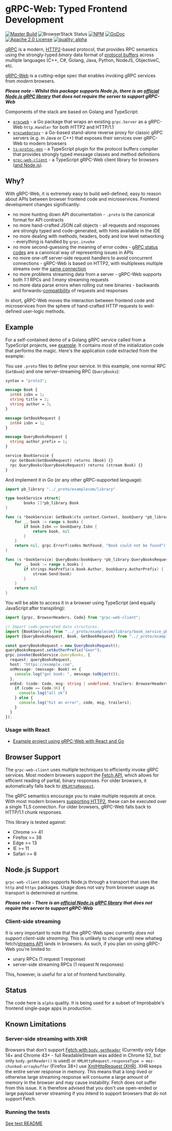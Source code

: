 # gRPC-Web: Typed Frontend Development


[![Master Build](https://travis-ci.org/improbable-eng/grpc-web.svg)](https://travis-ci.org/improbable-eng/grpc-web)
![BrowserStack Status](https://www.browserstack.com/automate/badge.svg?badge_key=L0k3QjhiNnByd3hWVVhtS0FxTmNrZERwbDBqR053OFJKV01veUpkL1FqOD0tLXZyS0d2WC9TaGEzeTBjbXZ6L1JNa2c9PQ==--b460187586f63fc2a48f557a515f9900f5639d10)
[![NPM](https://img.shields.io/npm/v/grpc-web-client.svg)](https://www.npmjs.com/package/grpc-web-client)
[![GoDoc](http://img.shields.io/badge/GoDoc-Reference-blue.svg)](https://godoc.org/github.com/improbable-eng/grpc-web/go/grpcweb) 
[![Apache 2.0 License](https://img.shields.io/badge/License-Apache%202.0-blue.svg)](LICENSE)
[![quality: alpha](https://img.shields.io/badge/quality-alpha-orange.svg)](#status)

[gRPC](http://www.grpc.io/) is a modern, [HTTP2](https://hpbn.co/http2/)-based protocol, that provides RPC semantics using the strongly-typed *binary* data format of [protocol buffers](https://developers.google.com/protocol-buffers/docs/overview) across multiple languages (C++, C#, Golang, Java, Python, NodeJS, ObjectiveC, etc. 

[gRPC-Web](https://github.com/grpc/grpc/blob/master/doc/PROTOCOL-WEB.md) is a cutting-edge spec that enables invoking gRPC services from *modern* browsers.

*__Please note - Whilst this package supports Node.js, there is an [official Node.js gRPC library](https://www.npmjs.com/package/grpc) that does not require the server to support gRPC-Web__*

Components of the stack are based on Golang and TypeScript:
 * [`grpcweb`](go/grpcweb) - a Go package that wraps an existing `grpc.Server` as a gRPC-Web `http.Handler` for both HTTP2 and HTTP/1.1
 * [`grpcwebproxy`](go/grpcwebproxy) - a Go-based stand-alone reverse proxy for classic gRPC servers (e.g. in Java or C++) that exposes their services over gRPC-Web to modern browsers
 * [`ts-protoc-gen`](https://github.com/improbable-eng/ts-protoc-gen) - a TypeScript plugin for the protocol buffers compiler that provides strongly typed message classes and method definitions
 * [`grpc-web-client`](ts) - a TypeScript gRPC-Web client library for browsers ([and Node.js](#nodejs-support)).

 
## Why?

With gRPC-Web, it is extremely easy to build well-defined, easy to reason about APIs between browser frontend code and microservices. Frontend development changes significantly:
 * no more hunting down API documentation - `.proto` is the canonical format for API contracts
 * no more hand-crafted JSON call objects - all requests and responses are strongly typed and code-generated, with hints available in the IDE
 * no more dealing with methods, headers, body and low level networking - everything is handled by `grpc.invoke`
 * no more second-guessing the meaning of error codes - [gRPC status codes](https://godoc.org/google.golang.org/grpc/codes) are a canonical way of representing issues in APIs
 * no more one-off server-side request handlers to avoid concurrent connections - gRPC-Web is based on HTTP2, with multiplexes multiple streams over the [same connection](https://hpbn.co/http2/#streams-messages-and-frames)
 * no more problems streaming data from a server -  gRPC-Web supports both *1:1* RPCs and *1:many* streaming requests
 * no more data parse errors when rolling out new binaries - backwards and forwards-[compatibility](https://developers.google.com/protocol-buffers/docs/gotutorial#extending-a-protocol-buffer) of requests and responses

In short, gRPC-Web moves the interaction between frontend code and microservices from the sphere of hand-crafted HTTP requests to well-defined user-logic methods. 

## Example 

For a self-contained demo of a Golang gRPC service called from a TypeScript projects, see [example](example). It contains most of the initialization code that performs the magic. Here's the application code extracted from the example:

You use `.proto` files to define your service. In this example, one normal RPC (`GetBook`) and one server-streaming RPC (`QueryBooks`):

```proto
syntax = "proto3";

message Book {
  int64 isbn = 1;
  string title = 2;
  string author = 3;
}

message GetBookRequest {
  int64 isbn = 1;
}

message QueryBooksRequest {
  string author_prefix = 1;
}

service BookService {
  rpc GetBook(GetBookRequest) returns (Book) {}
  rpc QueryBooks(QueryBooksRequest) returns (stream Book) {}
}
```

And implement it in Go (or any other gRPC-supported language):

```go
import pb_library "../_proto/examplecom/library"

type bookService struct{
        books []*pb_library.Book
}

func (s *bookService) GetBook(ctx context.Context, bookQuery *pb_library.GetBookRequest) (*pb_library.Book, error) {
	for _, book := range s.books {
		if book.Isbn == bookQuery.Isbn {
			return book, nil
		}
	}
	return nil, grpc.Errorf(codes.NotFound, "Book could not be found")
}

func (s *bookService) QueryBooks(bookQuery *pb_library.QueryBooksRequest, stream pb_library.BookService_QueryBooksServer) error {
	for _, book := range s.books {
		if strings.HasPrefix(s.book.Author, bookQuery.AuthorPrefix) {
			stream.Send(book)
		}
	}
	return nil
}
```

You will be able to access it in a browser using TypeScript (and equally JavaScript after transpiling):

```ts
import {grpc, BrowserHeaders, Code} from "grpc-web-client";

// Import code-generated data structures.
import {BookService} from "../_proto/examplecom/library/book_service_pb_service";
import {QueryBooksRequest, Book, GetBookRequest} from "../_proto/examplecom/library/book_service_pb";

const queryBooksRequest = new QueryBooksRequest();
queryBooksRequest.setAuthorPrefix("Geor");
grpc.invoke(BookService.QueryBooks, {
  request: queryBooksRequest,
  host: "https://example.com",
  onMessage: (message: Book) => {
    console.log("got book: ", message.toObject());
  },
  onEnd: (code: Code, msg: string | undefined, trailers: BrowserHeaders) => {
    if (code == Code.OK) {
      console.log("all ok")
    } else {
      console.log("hit an error", code, msg, trailers);
    }
  }
});
```

### Usage with React
* [Example project using gRPC-Web with React and Go](https://github.com/easyCZ/grpc-web-hacker-news)

## Browser Support

The `grpc-web-client` uses multiple techniques to efficiently invoke gRPC services. Most modern browsers support the [Fetch API](https://developer.mozilla.org/en/docs/Web/API/Fetch_API), which allows for efficient reading of partial, binary responses. For older browsers, it automatically falls back to [`XMLHttpRequest`](https://developer.mozilla.org/nl/docs/Web/API/XMLHttpRequest).

The gRPC semantics encourage you to make multiple requests at once. With most modern browsers [supporting HTTP2](http://caniuse.com/#feat=http2), these can be executed over a single TLS connection. For older browsers, gRPC-Web falls back to HTTP/1.1 chunk responses.

This library is tested against:
  * Chrome >= 41
  * Firefox >= 38
  * Edge >= 13
  * IE >= 11
  * Safari >= 8
  
## Node.js Support

`grpc-web-client` also supports Node.js through a transport that uses the `http` and `https` packages. Usage does not vary from browser usage as transport is determined at runtime.

*__Please note - There is an [official Node.js gRPC library](https://www.npmjs.com/package/grpc) that does not require the server to support gRPC-Web__*

### Client-side streaming

It is very important to note that the gRPC-Web spec currently *does not support client-side streaming*. This is unlikely to change until new whatwg fetch/[streams API](https://www.w3.org/TR/streams-api/) lands in browsers. As such, if you plan on using gRPC-Web you're limited to:
 * unary RPCs (1 request 1 response)
 * server-side streaming RPCs (1 request N responses)

This, however, is useful for a lot of frontend functionality.

## Status

The code here is `alpha` quality. It is being used for a subset of Improbable's frontend single-page apps in production.

## Known Limitations

### Server-side streaming with XHR

Browsers that don't support [Fetch with `body.getReader`](https://developer.mozilla.org/en-US/docs/Web/API/ReadableStream) (Currently only Edge 14+ and Chrome 43+ - full ReadableStream was added in Chrome 52, but only `body.getReader()` is used) or `XMLHttpRequest.responseType = moz-chunked-arraybuffer` (Firefox 38+) use [XmlHttpRequest (XHR)](https://developer.mozilla.org/en/docs/Web/API/XMLHttpRequest). XHR keeps the entire server response in memory. This means that a long-lived or otherwise large streaming response will consume a large amount of memory in the browser and may cause instability. Fetch does not suffer from this issue. It is therefore advised that you don't use open-ended or large payload server streaming if you intend to support browsers that do not support Fetch.

### Running the tests

[See test README](test)
